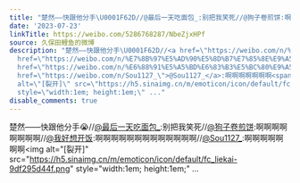 ```yaml
---
title: "楚然——快跟他分手\U0001F62D//@最后一天吃面包_:别把我笑死//@狗子卷煎饼:啊啊啊啊啊啊啊啊//@我好想开饭:啊啊啊啊啊啊啊啊啊啊啊啊啊//@Sou1127_:啊啊啊啊啊啊啊[裂..."
date: '2023-07-23'
linkTitle: https://weibo.com/5286768287/NbeZjxHPf
source: 久保田鲤鱼的微博
description: "楚然——快跟他分手\U0001F62D//<a href=\"https://weibo.com/n/%E6%9C%80%E5%90%8E%E4%B8%80%E5%A4%A9%E5%90%83%E9%9D%A2%E5%8C%85_\">@最后一天吃面包_</a>:别把我笑死//<a
  href=\"https://weibo.com/n/%E7%8B%97%E5%AD%90%E5%8D%B7%E7%85%8E%E9%A5%BC\">@狗子卷煎饼</a>:啊啊啊啊啊啊啊啊//<a
  href=\"https://weibo.com/n/%E6%88%91%E5%A5%BD%E6%83%B3%E5%BC%80%E9%A5%AD\">@我好想开饭</a>:啊啊啊啊啊啊啊啊啊啊啊啊啊//<a
  href=\"https://weibo.com/n/Sou1127_\">@Sou1127_</a>:啊啊啊啊啊啊啊<span class=\"url-icon\"><img
  alt=\"[裂开]\" src=\"https://h5.sinaimg.cn/m/emoticon/icon/default/fc_liekai-9df295d44f.png\"
  style=\"width:1em; height:1em;\" ..."
disable_comments: true
---
```

楚然——快跟他分手😭//<a href="https://weibo.com/n/%E6%9C%80%E5%90%8E%E4%B8%80%E5%A4%A9%E5%90%83%E9%9D%A2%E5%8C%85_">@最后一天吃面包_</a>:别把我笑死//<a href="https://weibo.com/n/%E7%8B%97%E5%AD%90%E5%8D%B7%E7%85%8E%E9%A5%BC">@狗子卷煎饼</a>:啊啊啊啊啊啊啊啊//<a href="https://weibo.com/n/%E6%88%91%E5%A5%BD%E6%83%B3%E5%BC%80%E9%A5%AD">@我好想开饭</a>:啊啊啊啊啊啊啊啊啊啊啊啊啊//<a href="https://weibo.com/n/Sou1127_">@Sou1127_</a>:啊啊啊啊啊啊啊<span class="url-icon"><img alt="[裂开]" src="https://h5.sinaimg.cn/m/emoticon/icon/default/fc_liekai-9df295d44f.png" style="width:1em; height:1em;" ...